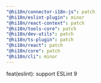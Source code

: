 ```yaml
---
"@hi18n/connector-i18n-js": patch
"@hi18n/eslint-plugin": minor
"@hi18n/react-context": patch
"@hi18n/tools-core": patch
"@hi18n/dev-utils": patch
"@hi18n/ts-plugin": patch
"@hi18n/react": patch
"@hi18n/core": patch
"@hi18n/cli": minor
---
```


feat(eslint): support ESLint 9
